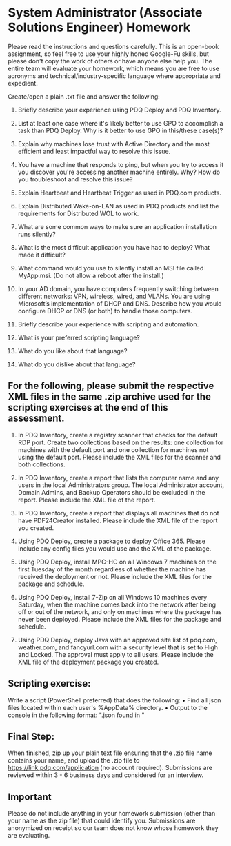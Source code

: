# System Administrator (Associate Solutions Engineer) Homework

Please read the instructions and questions carefully. This is an open-book assignment, so feel free to use your highly honed Google-Fu skills, but please don't copy the work of others or have anyone else help you. The entire team will evaluate your homework, which means you are free to use acronyms and technical/industry-specific language where appropriate and expedient.

Create/open a plain .txt file and answer the following:

1. Briefly describe your experience using PDQ Deploy and PDQ Inventory.

2. List at least one case where it's likely better to use GPO to accomplish a task than PDQ Deploy. Why is it better to use GPO in this/these case(s)?

3. Explain why machines lose trust with Active Directory and the most efficient and least impactful way to resolve this issue.

4. You have a machine that responds to ping, but when you try to access it you discover you're accessing another machine entirely. Why? How do you troubleshoot and resolve this issue?

5. Explain Heartbeat and Heartbeat Trigger as used in PDQ.com products.

6. Explain Distributed Wake-on-LAN as used in PDQ products and list the requirements for Distributed WOL to work.

7. What are some common ways to make sure an application installation runs silently?

8. What is the most difficult application you have had to deploy? What made it difficult?

9. What command would you use to silently install an MSI file called MyApp.msi. (Do not allow a reboot after the install.)

10. In your AD domain, you have computers frequently switching between different networks: VPN, wireless, wired, and VLANs. You are using Microsoft’s implementation of DHCP and DNS. Describe how you would configure DHCP or DNS (or both) to handle those computers.

11. Briefly describe your experience with scripting and automation.

12. What is your preferred scripting language?

13. What do you like about that language?

14. What do you dislike about that language?

## For the following, please submit the respective XML files in the same .zip archive used for the scripting exercises at the end of this assessment.

1. In PDQ Inventory, create a registry scanner that checks for the default RDP port. Create two collections based on the results: one collection for machines with the default port and one collection for machines not using the default port. Please include the XML files for the scanner and both collections.

2. In PDQ Inventory, create a report that lists the computer name and any users in the local Administrators group. The local Administrator account, Domain Admins, and Backup Operators should be excluded in the report. Please include the XML file of the report.

3. In PDQ Inventory, create a report that displays all machines that do not have PDF24Creator installed. Please include the XML file of the report you created.

4. Using PDQ Deploy, create a package to deploy Office 365. Please include any config files you would use and the XML of the package.

5. Using PDQ Deploy, install MPC-HC on all Windows 7 machines on the first Tuesday of the month regardless of whether the machine has received the deployment or not. Please include the XML files for the package and schedule.

6. Using PDQ Deploy, install 7-Zip on all Windows 10 machines every Saturday, when the machine comes back into the network after being off or out of the network, and only on machines where the package has never been deployed. Please include the XML files for the package and schedule.

7. Using PDQ Deploy, deploy Java with an approved site list of pdq.com, weather.com, and fancyurl.com with a security level that is set to High and Locked. The approval must apply to all users. Please include the XML file of the deployment package you created.

## Scripting exercise:
Write a script (PowerShell preferred) that does the following: 
• Find all json files located within each user's %AppData% directory.
• Output to the console in the following format: ".json found in "

## Final Step:
When finished, zip up your plain text file ensuring that the .zip file name contains your name, and upload the .zip file to https://link.pdq.com/application (no account required). Submissions are reviewed within 3 - 6 business days and considered for an interview.

## Important
Please do not include anything in your homework submission (other than your name as the zip file) that could identify you. Submissions are anonymized on receipt so our team does not know whose homework they are evaluating.
